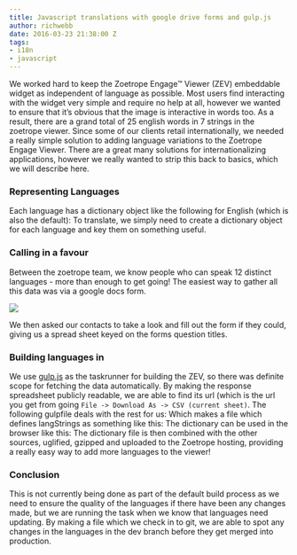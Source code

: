 ```yaml
---
title: Javascript translations with google drive forms and gulp.js
author: richwebb
date: 2016-03-23 21:38:00 Z
tags:
- i18n
- javascript
---
```


We worked hard to keep the Zoetrope Engage™ Viewer (ZEV) embeddable widget as independent of language as possible. Most users find interacting with the widget very simple and require no help at all, however we wanted to ensure that it’s obvious that the image is interactive in words too. As a result, there are a grand total of 25 english words in 7 strings in the zoetrope viewer. Since some of our clients retail internationally, we needed a really simple solution to adding language variations to the Zoetrope Engage Viewer. There are a great many solutions for internationalizing applications, however we really wanted to strip this back to basics, which we will describe here.

### Representing Languages

Each language has a dictionary object like the following for English (which is also the default): To translate, we simply need to create a dictionary object for each language and key them on something useful.

### Calling in a favour

Between the zoetrope team, we know people who can speak 12 distinct languages - more than enough to get going! The easiest way to gather all this data was via a google docs form.

![](http://i.imgur.com/Ng2AdqV.png)

We then asked our contacts to take a look and fill out the form if they could, giving us a spread sheet keyed on the forms question titles.

### Building languages in

We use [gulp.js](http://gulpjs.com/) as the taskrunner for building the ZEV, so there was definite scope for fetching the data automatically. By making the response spreadsheet publicly readable, we are able to find its url (which is the url you get from going `File -> Download As -> CSV (current sheet)`. The following gulpfile deals with the rest for us: Which makes a file which defines langStrings as something like this: The dictionary can be used in the browser like this: The dictionary file is then combined with the other sources, uglified, gzipped and uploaded to the Zoetrope hosting, providing a really easy way to add more languages to the viewer!

### Conclusion

This is not currently being done as part of the default build process as we need to ensure the quality of the languages if there have been any changes made, but we are running the task when we know that languages need updating. By making a file which we check in to git, we are able to spot any changes in the languages in the dev branch before they get merged into production.
